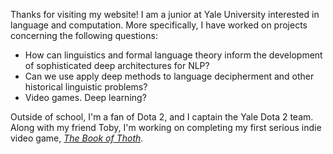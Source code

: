 Thanks for visiting my website! I am a junior at Yale University interested in language and computation. More specifically, I have worked on projects concerning the following questions:
* How can linguistics and formal language theory inform the development of sophisticated deep architectures for NLP?
* Can we use apply deep methods to language decipherment and other historical linguistic problems?
* Video games. Deep learning?

Outside of school, I'm a fan of Dota 2, and I captain the Yale Dota 2 team. Along with my friend Toby, I'm working on completing my first serious indie video game, [*The Book of Thoth*](http://snorridev.github.io/thoth/).
